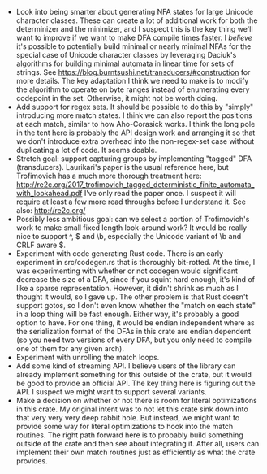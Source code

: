 * Look into being smarter about generating NFA states for large Unicode
  character classes. These can create a lot of additional work for both the
  determinizer and the minimizer, and I suspect this is the key thing we'll
  want to improve if we want to make DFA compile times faster. I *believe*
  it's possible to potentially build minimal or nearly minimal NFAs for the
  special case of Unicode character classes by leveraging Daciuk's algorithms
  for building minimal automata in linear time for sets of strings. See
  https://blog.burntsushi.net/transducers/#construction for more details. The
  key adaptation I think we need to make is to modify the algorithm to operate
  on byte ranges instead of enumerating every codepoint in the set. Otherwise,
  it might not be worth doing.
* Add support for regex sets. It should be possible to do this by "simply"
  introducing more match states. I think we can also report the positions at
  each match, similar to how Aho-Corasick works. I think the long pole in the
  tent here is probably the API design work and arranging it so that we don't
  introduce extra overhead into the non-regex-set case without duplicating a
  lot of code. It seems doable.
* Stretch goal: support capturing groups by implementing "tagged" DFA
  (transducers). Laurikari's paper is the usual reference here, but Trofimovich
  has a much more thorough treatment here:
  http://re2c.org/2017_trofimovich_tagged_deterministic_finite_automata_with_lookahead.pdf
  I've only read the paper once. I suspect it will require at least a few more
  read throughs before I understand it.
  See also: http://re2c.org/
* Possibly less ambitious goal: can we select a portion of Trofimovich's work
  to make small fixed length look-around work? It would be really nice to
  support ^, $ and \b, especially the Unicode variant of \b and CRLF aware $.
* Experiment with code generating Rust code. There is an early experiment in
  src/codegen.rs that is thoroughly bit-rotted. At the time, I was
  experimenting with whether or not codegen would significant decrease the size
  of a DFA, since if you squint hard enough, it's kind of like a sparse
  representation. However, it didn't shrink as much as I thought it would, so
  I gave up. The other problem is that Rust doesn't support gotos, so I don't
  even know whether the "match on each state" in a loop thing will be fast
  enough. Either way, it's probably a good option to have. For one thing, it
  would be endian independent where as the serialization format of the DFAs in
  this crate are endian dependent (so you need two versions of every DFA, but
  you only need to compile one of them for any given arch).
* Experiment with unrolling the match loops.
* Add some kind of streaming API. I believe users of the library can already
  implement something for this outside of the crate, but it would be good to
  provide an official API. The key thing here is figuring out the API. I
  suspect we might want to support several variants.
* Make a decision on whether or not there is room for literal optimizations
  in this crate. My original intent was to not let this crate sink down into
  that very very very deep rabbit hole. But instead, we might want to provide
  some way for literal optimizations to hook into the match routines. The right
  path forward here is to probably build something outside of the crate and
  then see about integrating it. After all, users can implement their own
  match routines just as efficiently as what the crate provides.
